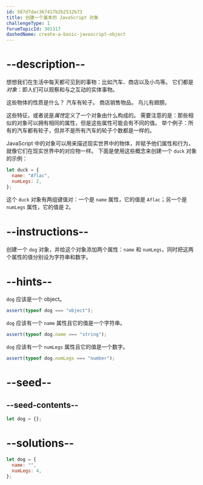 ```yaml
---
id: 587d7dac367417b2b2512b73
title: 创建一个基本的 JavaScript 对象
challengeType: 1
forumTopicId: 301317
dashedName: create-a-basic-javascript-object
---
```


# --description--

想想我们在生活中每天都可见到的事物：比如汽车、商店以及小鸟等。 它们都是<dfn>对象</dfn>：即人们可以观察和与之互动的实体事物。

这些物体的性质是什么？ 汽车有轮子。 商店销售物品。 鸟儿有翅膀。

这些特征，或者说是<dfn>属性</dfn>定义了一个对象由什么构成的。 需要注意的是：那些相似的对象可以拥有相同的属性，但是这些属性可能会有不同的值。 举个例子：所有的汽车都有轮子，但并不是所有汽车的轮子个数都是一样的。

JavaScript 中的对象可以用来描述现实世界中的物体，并赋予他们属性和行为，就像它们在现实世界中的对应物一样。 下面是使用这些概念来创建一个 `duck` 对象的示例：

```js
let duck = {
  name: "Aflac",
  numLegs: 2,
};
```

这个 `duck` 对象有两组键值对：一个是 `name` 属性，它的值是 `Aflac`；另一个是 `numLegs` 属性，它的值是 2。

# --instructions--

创建一个 `dog` 对象，并给这个对象添加两个属性：`name` 和 `numLegs`，同时把这两个属性的值分别设为字符串和数字。

# --hints--

`dog` 应该是一个 object。

```js
assert(typeof dog === "object");
```

`dog` 应该有一个 `name` 属性且它的值是一个字符串。

```js
assert(typeof dog.name === "string");
```

`dog` 应该有一个 `numLegs` 属性且它的值是一个数字。

```js
assert(typeof dog.numLegs === "number");
```

# --seed--

## --seed-contents--

```js
let dog = {};
```

# --solutions--

```js
let dog = {
  name: "",
  numLegs: 4,
};
```
